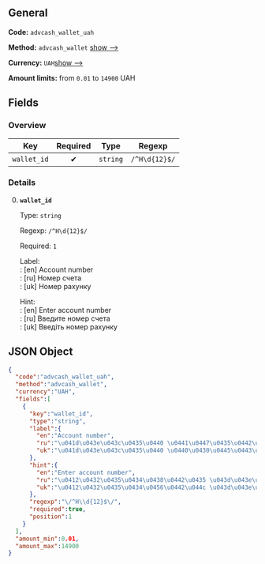 
## General 
 
**Code:** `advcash_wallet_uah` 
 
**Method:** `advcash_wallet` 
[show -->]() 
 
**Currency:** `UAH`[show -->]() 
 
**Amount limits:** from `0.01` to `14900` UAH  

## Fields 

### Overview 

|Key|Required|Type|Regexp| 
|:---:|:---:|:---:|:---:| 
|`wallet_id`|✔ |`string`|`/^H\d{12}$/`| 
 

### Details 
 
0. **`wallet_id`**  
 
	Type: `string` 
 
	Regexp: `/^H\d{12}$/` 
 
	Required: `1` 
 
	Label:  
	: [en] Account number  
	: [ru] Номер счета  
	: [uk] Номер рахунку  
 
	Hint:  
	: [en] Enter account number  
	: [ru] Введите номер счета  
	: [uk] Введіть номер рахунку  
 

## JSON Object 

```json
{
  "code":"advcash_wallet_uah",
  "method":"advcash_wallet",
  "currency":"UAH",
  "fields":[
    {
      "key":"wallet_id",
      "type":"string",
      "label":{
        "en":"Account number",
        "ru":"\u041d\u043e\u043c\u0435\u0440 \u0441\u0447\u0435\u0442\u0430",
        "uk":"\u041d\u043e\u043c\u0435\u0440 \u0440\u0430\u0445\u0443\u043d\u043a\u0443"
      },
      "hint":{
        "en":"Enter account number",
        "ru":"\u0412\u0432\u0435\u0434\u0438\u0442\u0435 \u043d\u043e\u043c\u0435\u0440 \u0441\u0447\u0435\u0442\u0430",
        "uk":"\u0412\u0432\u0435\u0434\u0456\u0442\u044c \u043d\u043e\u043c\u0435\u0440 \u0440\u0430\u0445\u0443\u043d\u043a\u0443"
      },
      "regexp":"\/^H\\d{12}$\/",
      "required":true,
      "position":1
    }
  ],
  "amount_min":0.01,
  "amount_max":14900
}
```  
